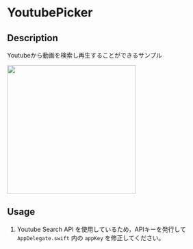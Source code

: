 # YoutubePicker

## Description
Youtubeから動画を検索し再生することができるサンプル

<img src="https://i.gyazo.com/9fd3f65654def13dce88c30e43c88554.gif" width="auto" height="300px">

## Usage

1. Youtube Search API を使用しているため，APIキーを発行して `AppDelegate.swift` 内の `appKey` を修正してください。
